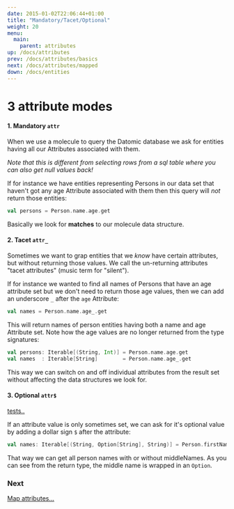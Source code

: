 ```yaml
---
date: 2015-01-02T22:06:44+01:00
title: "Mandatory/Tacet/Optional"
weight: 20
menu:
  main:
    parent: attributes
up: /docs/attributes
prev: /docs/attributes/basics
next: /docs/attributes/mapped
down: /docs/entities
---
```


# 3 attribute modes

#### 1. Mandatory `attr`

When we use a molecule to query the Datomic database we ask for entities having all our Attributes associated with them. 

_Note that this is different from selecting rows from a sql table where you can also get null values back!_ 

If for instance we have entities representing Persons in our data set that haven't got any age Attribute associated 
with them then this query will _not_ return those entities:

```scala
val persons = Person.name.age.get
```
Basically we look for **matches** to our molecule data structure.


#### 2. Tacet `attr_`

Sometimes we want to grap entities that we _know_ have certain attributes, but without returning those values. 
We call the un-returning attributes "tacet attributes" (music term for "silent"). 

If for instance we wanted to find all names of Persons that have an age attribute set but we don't need to return those age 
 values, then we can add an underscore `_` after the `age` Attribute:

```scala
val names = Person.name.age_.get
```
This will return names of person entities having both a name and age Attribute set. Note how the age values are no 
longer returned from the type signatures:

```scala
val persons: Iterable[(String, Int)] = Person.name.age.get
val names  : Iterable[String]        = Person.name.age_.get
```
This way we can switch on and off individual attributes from the result set without affecting the data structures 
we look for.


#### 3. Optional `attr$` 

[tests..](https://github.com/scalamolecule/molecule/blob/master/coretests/src/test/scala/molecule/coretests/attr/Attribute.scala)


If an attribute value is only sometimes set, we can ask for it's optional value by adding a dollar sign `$` after the attribute:

```scala
val names: Iterable[(String, Option[String], String)] = Person.firstName.middleName$.lastName.get
```
That way we can get all person names with or without middleNames. As you can see from the return type, the middle 
name is wrapped in an `Option`.



### Next

[Map attributes...](/docs/attributes/mapped)